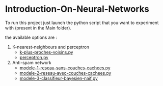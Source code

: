 # Introduction-On-Neural-Networks

To run this project just launch the python script that you want to experiment with (present in the Main folder).

the available options are :

1. K-nearest-neighbours and perceptron
   - [k-plus-proches-voisins.py](Main/Kppv-et-perceptron/k-plus-proches-voisins.py)
   - [perceptron.py](Main/Kppv-et-perceptron/perceptron.py)
2. Anti-spam network
   - [modele-1-reseau-sans-couches-cachees.py](Main/Reseau-anti-spam/modele-1-reseau-sans-couches-cachees.py)
   - [modele-2-reseau-avec-couches-cachees.py](Main/Reseau-anti-spam/modele-2-reseau-avec-couches-cachees.py)
   - [modele-3-classifieur-bayesien-naif.py](Main/Reseau-anti-spam/modele-3-classifieur-bayesien-naif.py)
